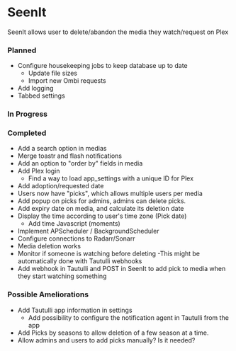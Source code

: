 # SeenIt
SeenIt allows user to delete/abandon the media they watch/request on Plex

### Planned
- Configure housekeeping jobs to keep database up to date
    - Update file sizes
    - Import new Ombi requests
- Add logging
- Tabbed settings

### In Progress


### Completed
- Add a search option in medias
- Merge toastr and flash notifications
- Add an option to "order by" fields in media
- Add Plex login
    - Find a way to load app_settings with a unique ID for Plex
- Add adoption/requested date
- Users now have "picks", which allows multiple users per media
- Add popup on picks for admins, admins can delete picks.
- Add expiry date on media, and calculate its deletion date
- Display the time according to user's time zone (Pick date)
    - Add time Javascript (moments)
- Implement APScheduler / BackgroundScheduler
- Configure connections to Radarr/Sonarr
- Media deletion works
- Monitor if someone is watching before deleting
    -This might be automatically done with Tautulli webhooks
- Add webhook in Tautulli and POST in SeenIt to add pick to media when they start watching something

### Possible Ameliorations
- Add Tautulli app information in settings
    - Add possibility to configure the notification agent in Tautulli from the app
- Add Picks by seasons to allow deletion of a few season at a time.
- Allow admins and users to add picks manually? Is it needed?
